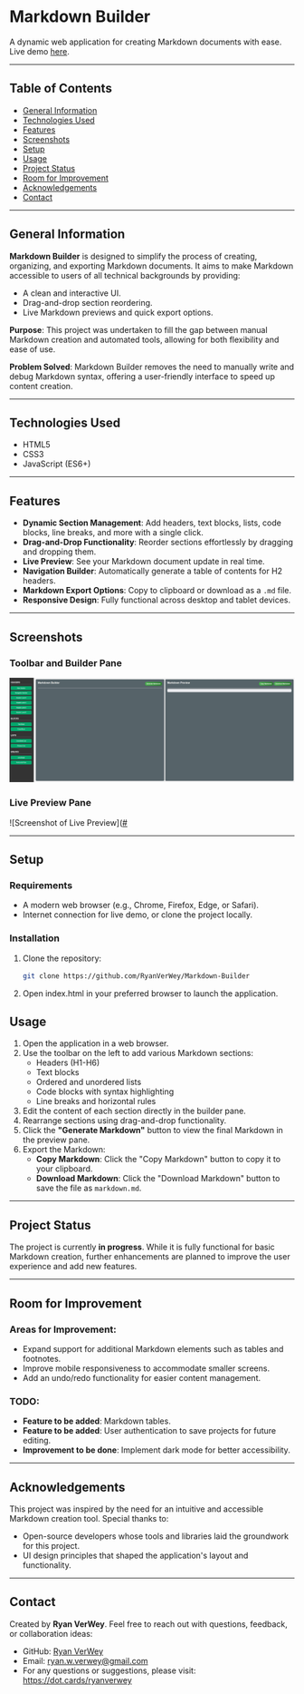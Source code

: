 # Markdown Builder

A dynamic web application for creating Markdown documents with ease. Live demo [here](#). 

---

## Table of Contents
- [General Information](#general-information)
- [Technologies Used](#technologies-used)
- [Features](#features)
- [Screenshots](#screenshots)
- [Setup](#setup)
- [Usage](#usage)
- [Project Status](#project-status)
- [Room for Improvement](#room-for-improvement)
- [Acknowledgements](#acknowledgements)
- [Contact](#contact)

---

## General Information
**Markdown Builder** is designed to simplify the process of creating, organizing, and exporting Markdown documents. It aims to make Markdown accessible to users of all technical backgrounds by providing:
- A clean and interactive UI.
- Drag-and-drop section reordering.
- Live Markdown previews and quick export options.

**Purpose**:
This project was undertaken to fill the gap between manual Markdown creation and automated tools, allowing for both flexibility and ease of use.

**Problem Solved**:
Markdown Builder removes the need to manually write and debug Markdown syntax, offering a user-friendly interface to speed up content creation.

---

## Technologies Used
- HTML5
- CSS3
- JavaScript (ES6+)

---

## Features
- **Dynamic Section Management**:
  Add headers, text blocks, lists, code blocks, line breaks, and more with a single click.
- **Drag-and-Drop Functionality**:
  Reorder sections effortlessly by dragging and dropping them.
- **Live Preview**:
  See your Markdown document update in real time.
- **Navigation Builder**:
  Automatically generate a table of contents for H2 headers.
- **Markdown Export Options**:
  Copy to clipboard or download as a `.md` file.
- **Responsive Design**:
  Fully functional across desktop and tablet devices.

---

## Screenshots

### Toolbar and Builder Pane
![Preview of Markdown Builder](https://github.com/RyanVerWey/Markdown-Builder/blob/main/IMG/Preview.jpg)

### Live Preview Pane
![Screenshot of Live Preview]([#](https://github.com/RyanVerWey/Markdown-Builder/blob/main/IMG/Live%20Preview.jpg?raw=true)

---

## Setup
### Requirements
- A modern web browser (e.g., Chrome, Firefox, Edge, or Safari).
- Internet connection for live demo, or clone the project locally.

### Installation
1. Clone the repository:
   ```bash
   git clone https://github.com/RyanVerWey/Markdown-Builder
2. Open index.html in your preferred browser to launch the application.

## Usage
1. Open the application in a web browser.
2. Use the toolbar on the left to add various Markdown sections:
   - Headers (H1-H6)
   - Text blocks
   - Ordered and unordered lists
   - Code blocks with syntax highlighting
   - Line breaks and horizontal rules
3. Edit the content of each section directly in the builder pane.
4. Rearrange sections using drag-and-drop functionality.
5. Click the **"Generate Markdown"** button to view the final Markdown in the preview pane.
6. Export the Markdown:
   - **Copy Markdown**: Click the "Copy Markdown" button to copy it to your clipboard.
   - **Download Markdown**: Click the "Download Markdown" button to save the file as `markdown.md`.

---

## Project Status
The project is currently **in progress**. While it is fully functional for basic Markdown creation, further enhancements are planned to improve the user experience and add new features.

---

## Room for Improvement
### Areas for Improvement:
- Expand support for additional Markdown elements such as tables and footnotes.
- Improve mobile responsiveness to accommodate smaller screens.
- Add an undo/redo functionality for easier content management.

### TODO:
- **Feature to be added**: Markdown tables.
- **Feature to be added**: User authentication to save projects for future editing.
- **Improvement to be done**: Implement dark mode for better accessibility.

---

## Acknowledgements
This project was inspired by the need for an intuitive and accessible Markdown creation tool. Special thanks to:
- Open-source developers whose tools and libraries laid the groundwork for this project.
- UI design principles that shaped the application's layout and functionality.

---

## Contact
Created by **Ryan VerWey**. Feel free to reach out with questions, feedback, or collaboration ideas:
- GitHub: [Ryan VerWey](https://github.com/ryanverwey)
- Email: [ryan.w.verwey@gmail.com](mailto:ryan.w.verwey@gmail.com)
- For any questions or suggestions, please visit: https://dot.cards/ryanverwey

